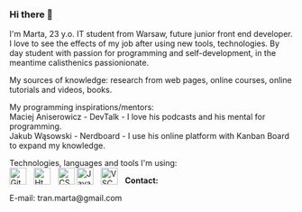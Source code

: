 ### Hi there 👋

<p align="left"> I'm Marta, 23 y.o. IT student from Warsaw, future junior front end developer. 
I love to see the effects of my job after using new tools, technologies. 
By day student with passion for programming and self-development, in the meantime calisthenics passionionate.
</p>

<p> My sources of knowledge:
research from web pages, online courses, online tutorials and videos, books. </p>

<p> My programming inspirations/mentors: <br />
Maciej Aniserowicz - DevTalk - I love his podcasts and his mental for programming. <br />
Jakub Wąsowski - Nerdboard - I use his online platform with Kanban Board to expand my knowledge. </p>

Technologies, languages and tools I'm using:
<br />
<img align="left" alt="Git" width="30px" style="padding-right:10px;" src="https://cdn.jsdelivr.net/gh/devicons/devicon/icons/git/git-original.svg"/>
<img align="left" alt="Html5" width="30px" style="padding-right:10px;" src="https://cdn.jsdelivr.net/gh/devicons/devicon/icons/html5/html5-original.svg"/>
<img align="left" alt="CSS" width="30px" atyle="padding-right:10px;" src="https://cdn.jsdelivr.net/gh/devicons/devicon/icons/css3/css3-original.svg"/>
<img align="left" alt="Javascript" width="30px" style="padding-right:10px;" src="https://cdn.jsdelivr.net/gh/devicons/devicon/icons/javascript/javascript-original.svg"/>
<img align="left" alt="VSCode" width="30px" style="padding-right:10px;" src="https://cdn.jsdelivr.net/gh/devicons/devicon/icons/visualstudio/visualstudio-plain.svg"/>

<b> Contact: </b>
<p>E-mail: tran.marta@gmail.com </p>









<!--
**Mart34/Mart34** is a ✨ _special_ ✨ repository because its `README.md` (this file) appears on your GitHub profile.

Here are some ideas to get you started:

- 🔭 I’m currently working on ...
- 🌱 I’m currently learning ...
- 👯 I’m looking to collaborate on ...
- 🤔 I’m looking for help with ...
- 💬 Ask me about ...
- 📫 How to reach me: ...
- 😄 Pronouns: ...
- ⚡ Fun fact: ...
-->
